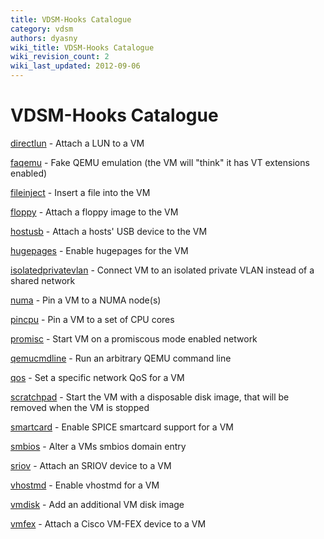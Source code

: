 ```yaml
---
title: VDSM-Hooks Catalogue
category: vdsm
authors: dyasny
wiki_title: VDSM-Hooks Catalogue
wiki_revision_count: 2
wiki_last_updated: 2012-09-06
---
```


# VDSM-Hooks Catalogue

[directlun](VDSM-Hooks/directlun) - Attach a LUN to a VM

[faqemu](VDSM-Hooks/faqemu) - Fake QEMU emulation (the VM will "think" it has VT extensions enabled)

[fileinject](VDSM-Hooks/fileinject) - Insert a file into the VM

[floppy](VDSM-Hooks/floppy) - Attach a floppy image to the VM

[hostusb](VDSM-Hooks/hostusb) - Attach a hosts' USB device to the VM

[hugepages](VDSM-Hooks/hugepages) - Enable hugepages for the VM

[isolatedprivatevlan](VDSM-Hooks/isolatedprivatevlan) - Connect VM to an isolated private VLAN instead of a shared network

[numa](VDSM-Hooks/numa) - Pin a VM to a NUMA node(s)

[pincpu](VDSM-Hooks/pincpu) - Pin a VM to a set of CPU cores

[promisc](VDSM-Hooks/promisc) - Start VM on a promiscous mode enabled network

[qemucmdline](VDSM-Hooks/qemucmdline) - Run an arbitrary QEMU command line

[qos](VDSM-Hooks/qos) - Set a specific network QoS for a VM

[scratchpad](VDSM-Hooks/scratchpad) - Start the VM with a disposable disk image, that will be removed when the VM is stopped

[smartcard](VDSM-Hooks/smartcard) - Enable SPICE smartcard support for a VM

[smbios](VDSM-Hooks/smbios) - Alter a VMs smbios domain entry

[sriov](VDSM-Hooks/sriov) - Attach an SRIOV device to a VM

[vhostmd](VDSM-Hooks/vhostmd) - Enable vhostmd for a VM

[vmdisk](VDSM-Hooks/vmdisk) - Add an additional VM disk image

[vmfex](VDSM-Hooks/vmfex) - Attach a Cisco VM-FEX device to a VM
